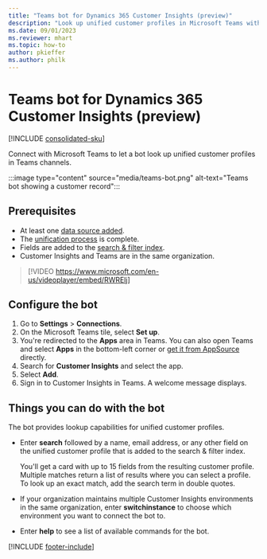 ```yaml
---
title: "Teams bot for Dynamics 365 Customer Insights (preview)"
description: "Look up unified customer profiles in Microsoft Teams with the help of a bot."
ms.date: 09/01/2023
ms.reviewer: mhart
ms.topic: how-to
author: pkieffer
ms.author: philk
---
```


# Teams bot for Dynamics 365 Customer Insights (preview)

[!INCLUDE [consolidated-sku](./includes/consolidated-sku.md)]

Connect with Microsoft Teams to let a bot look up unified customer profiles in Teams channels.

:::image type="content" source="media/teams-bot.png" alt-text="Teams bot showing a customer record":::

## Prerequisites

- At least one [data source added](data-sources.md).
- The [unification process](data-unification.md) is complete.
- Fields are added to the [search & filter index](search-filter-index.md).
- Customer Insights and Teams are in the same organization.

> [!VIDEO https://www.microsoft.com/en-us/videoplayer/embed/RWRElj]

## Configure the bot

1. Go to **Settings** > **Connections**.
1. On the Microsoft Teams tile, select **Set up**.
1. You're redirected to the **Apps** area in Teams. You can also open Teams and select **Apps** in the bottom-left corner or [get it from AppSource](https://go.microsoft.com/fwlink/?linkid=2124104) directly.
1. Search for **Customer Insights** and select the app.
1. Select **Add**.
1. Sign in to Customer Insights in Teams. A welcome message displays.

## Things you can do with the bot

The bot provides lookup capabilities for unified customer profiles.

- Enter **search** followed by a name, email address, or any other field on the unified customer profile that is added to the search & filter index.

  You'll get a card with up to 15 fields from the resulting customer profile. Multiple matches return a list of results where you can select a profile. To look up an exact match, add the search term in double quotes.

- If your organization maintains multiple Customer Insights environments in the same organization, enter **switchinstance** to choose which environment you want to connect the bot to.

- Enter **help** to see a list of available commands for the bot.  

[!INCLUDE [footer-include](includes/footer-banner.md)]